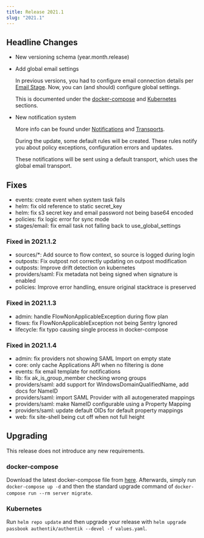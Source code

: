```yaml
---
title: Release 2021.1
slug: "2021.1"
---
```


## Headline Changes

- New versioning schema (year.month.release)
- Add global email settings

    In previous versions, you had to configure email connection details per [Email Stage](../flow/stages/email/index.md). Now, you can (and should) configure global settings.

    This is documented under the [docker-compose](../installation/docker-compose.md) and [Kubernetes](../installation/kubernetes.md) sections.

- New notification system

    More info can be found under [Notifications](../events/notifications.md) and [Transports](../events/transports.md).

    During the update, some default rules will be created. These rules notify you about policy exceptions, configuration errors and updates.

    These notifications will be sent using a default transport, which uses the global email transport.

## Fixes

- events: create event when system task fails
- helm: fix old reference to static secret_key
- helm: fix s3 secret key and email password not being base64 encoded
- policies: fix logic error for sync mode
- stages/email: fix email task not falling back to use_global_settings

### Fixed in 2021.1.2

- sources/*: Add source to flow context, so source is logged during login
- outposts: Fix outpost not correctly updating on outpost modification
- outposts: Improve drift detection on kubernetes
- providers/saml: Fix metadata not being signed when signature is enabled
- policies: Improve error handling, ensure original stacktrace is preserved

### Fixed in 2021.1.3

- admin: handle FlowNonApplicableException during flow plan
- flows: fix FlowNonApplicableException not being Sentry Ignored
- lifecycle: fix typo causing single process in docker-compose

### Fixed in 2021.1.4

- admin: fix providers not showing SAML Import on empty state
- core: only cache Applications API when no filtering is done
- events: fix email template for notifications
- lib: fix ak_is_group_member checking wrong groups
- providers/saml: add support for WindowsDomainQualifiedName, add docs for NameID
- providers/saml: import SAML Provider with all autogenerated mappings
- providers/saml: make NameID configurable using a Property Mapping
- providers/saml: update default OIDs for default property mappings
- web: fix site-shell being cut off when not full height

## Upgrading

This release does not introduce any new requirements.

### docker-compose

Download the latest docker-compose file from [here](https://raw.githubusercontent.com/goauthentik/authentik/version-2021.1/docker-compose.yml). Afterwards, simply run `docker-compose up -d` and then the standard upgrade command of `docker-compose run --rm server migrate`.

### Kubernetes

Run `helm repo update` and then upgrade your release with `helm upgrade passbook authentik/authentik --devel -f values.yaml`.
